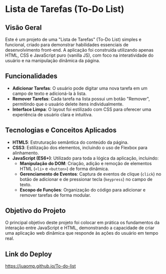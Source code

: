 # Lista de Tarefas (To-Do List)

## Visão Geral

Este é um projeto de uma "Lista de Tarefas" (To-Do List) simples e funcional, criado para demonstrar habilidades essenciais de desenvolvimento front-end. A aplicação foi construída utilizando apenas HTML, CSS e JavaScript puro (vanilla JS), com foco na interatividade do usuário e na manipulação dinâmica da página.

## Funcionalidades

- **Adicionar Tarefas**: O usuário pode digitar uma nova tarefa em um campo de texto e adicioná-la à lista.
- **Remover Tarefas**: Cada tarefa na lista possui um botão "Remover", permitindo que o usuário delete itens individualmente.
- **Interface Limpa**: O layout foi estilizado com CSS para oferecer uma experiência de usuário clara e intuitiva.

## Tecnologias e Conceitos Aplicados

- **HTML5**: Estruturação semântica do conteúdo da página.
- **CSS3**: Estilização dos elementos, incluindo o uso de Flexbox para alinhamento.
- **JavaScript (ES6+)**: Utilizado para toda a lógica da aplicação, incluindo:
  - **Manipulação do DOM**: Criação, adição e remoção de elementos HTML (`<li>` e `<button>`) de forma dinâmica.
  - **Gerenciamento de Eventos**: Captura de eventos de clique (`click`) no botão de adicionar e de pressionar tecla (`keypress`) no campo de texto.
  - **Escopo de Funções**: Organização do código para adicionar e remover tarefas de forma modular.

## Objetivo do Projeto

O principal objetivo deste projeto foi colocar em prática os fundamentos da interação entre JavaScript e HTML, demonstrando a capacidade de criar uma aplicação web dinâmica que responde às ações do usuário em tempo real.


## Link do Deploy

https://juaomp.github.io/To-do-list
